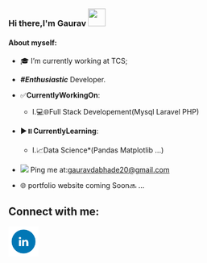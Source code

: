 ### Hi there,I'm Gaurav <img src="https://raw.githubusercontent.com/TheDudeThatCode/TheDudeThatCode/master/Assets/Hi.gif" width=35 height=35>
#### About myself: 
- 🎓 I’m currently working at TCS;
-  ***#Enthusiastic*** Developer. 
- ✅**CurrentlyWorkingOn**:  
  - I.💻🌐Full Stack Developement(Mysql Laravel PHP) 
- ▶️⏸️**CurrentlyLearning**: 
  - I.📈Data Science*(Pandas Matplotlib ...) 
 
- [<img src="https://img.icons8.com/color/48/000000/gmail.png" width="1.9%"/>](https://www.gmail.com/) Ping me at:gauravdabhade20@gmail.com 
- 🌐 portfolio website coming Soon🔜 ... 

## Connect with me:
<a title="Gaurav-Dabhde" href="https://linkedin.com/in/gaurav-dabhade"><img src="https://github.com/aritraroy/social-icons/blob/master/linkedin-icon.png?raw=true" width="60"></a> 
